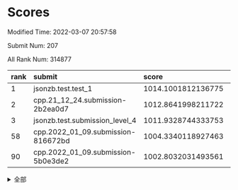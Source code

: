 # Scores

Modified Time: 2022-03-07 20:57:58

Submit Num: 207

All Rank Num: 314877

| rank |               submit               |       score        |       sigma        | pk_num |
| :--- | :--------------------------------- | :----------------- | :----------------- | :----- |
| 1    | jsonzb.test.test_1                 | 1014.1001812136775 | 0.8514754661670073 | 6082   |
| 2    | cpp.21_12_24.submission-2b2ea0d7   | 1012.8641998211722 | 0.8109950611090344 | 6084   |
| 3    | jsonzb.test.submission_level_4     | 1011.9328744333753 | 0.804865089423804  | 6084   |
| 58   | cpp.2022_01_09.submission-816672bd | 1004.3340118927463 | 0.7228471623876672 | 6087   |
| 90   | cpp.2022_01_09.submission-5b0e3de2 | 1002.8032031493561 | 0.7018619370593325 | 6092   |


<details>
<summary>全部</summary>

| rank |                 submit                 |       score        |       sigma        | pk_num |
| :--- | :------------------------------------- | :----------------- | :----------------- | :----- |
| 1    | jsonzb.test.test_1                     | 1014.1001812136775 | 0.8514754661670073 | 6082   |
| 2    | cpp.21_12_24.submission-2b2ea0d7       | 1012.8641998211722 | 0.8109950611090344 | 6084   |
| 3    | jsonzb.test.submission_level_4         | 1011.9328744333753 | 0.804865089423804  | 6084   |
| 4    | gobigger.level_3.submission_level_3_38 | 1011.1361996747326 | 0.7712615113824361 | 6083   |
| 5    | gobigger.level_3.submission_level_3_42 | 1011.0841655808704 | 0.7797607350240287 | 6084   |
| 6    | gobigger.level_3.submission_level_3_19 | 1010.9873764529992 | 0.7665274215222497 | 6091   |
| 7    | gobigger.level_3.submission_level_3_10 | 1010.9654758579456 | 0.7736785934037443 | 6079   |
| 8    | gobigger.level_3.submission_level_3_13 | 1010.9169932338922 | 0.7697755298418081 | 6085   |
| 9    | gobigger.level_3.submission_level_3_11 | 1010.8429409079159 | 0.7873259367056391 | 6083   |
| 10   | gobigger.level_3.submission_level_3_31 | 1010.7802691259745 | 0.7718288831257594 | 6081   |
| 11   | gobigger.level_3.submission_level_3_49 | 1010.7698338913406 | 0.7477783450444855 | 6088   |
| 12   | gobigger.level_3.submission_level_3_44 | 1010.7623763145041 | 0.7654118610751525 | 6089   |
| 13   | gobigger.level_3.submission_level_3_36 | 1010.6358643908578 | 0.7620713854383252 | 6087   |
| 14   | gobigger.level_3.submission_level_3_22 | 1010.5276507718477 | 0.7694491215035879 | 6084   |
| 15   | gobigger.level_3.submission_level_3_6  | 1010.5204043785592 | 0.7490812218842252 | 6085   |
| 16   | gobigger.level_3.submission_level_3_16 | 1010.4355806165088 | 0.7761145474600397 | 6086   |
| 17   | gobigger.level_3.submission_level_3_43 | 1010.4268406453922 | 0.7811771810553969 | 6086   |
| 18   | gobigger.level_3.submission_level_3_41 | 1010.3845323617882 | 0.781875303404369  | 6086   |
| 19   | gobigger.level_3.submission_level_3_39 | 1010.3410657376834 | 0.7504562447926316 | 6083   |
| 20   | gobigger.level_3.submission_level_3_21 | 1010.2157349545332 | 0.77772680887126   | 6083   |
| 21   | gobigger.level_3.submission_level_3_17 | 1010.1666186827805 | 0.7607904714596446 | 6082   |
| 22   | gobigger.level_3.submission_level_3_46 | 1010.13441036544   | 0.7677448383654175 | 6081   |
| 23   | gobigger.level_3.submission_level_3_7  | 1010.0805605767514 | 0.7744665925900884 | 6085   |
| 24   | gobigger.level_3.submission_level_3_4  | 1009.9819771508144 | 0.7681147975000914 | 6083   |
| 25   | gobigger.level_3.submission_level_3_30 | 1009.8769725794648 | 0.7560061108562249 | 6085   |
| 26   | gobigger.level_3.submission_level_3_23 | 1009.8436938744785 | 0.7451215613569033 | 6085   |
| 27   | gobigger.level_3.submission_level_3_26 | 1009.7543035228805 | 0.7571866486822464 | 6083   |
| 28   | gobigger.level_3.submission_level_3_47 | 1009.7278801593324 | 0.7842688754578832 | 6089   |
| 29   | gobigger.level_3.submission_level_3_8  | 1009.690796612278  | 0.7616256297504836 | 6086   |
| 30   | gobigger.level_3.submission_level_3_18 | 1009.5839130853116 | 0.7569794322332055 | 6084   |
| 31   | gobigger.level_3.submission_level_3_1  | 1009.5302877972506 | 0.7503851298561616 | 6087   |
| 32   | gobigger.level_3.submission_level_3_24 | 1009.5226040396295 | 0.7536471065473727 | 6086   |
| 33   | gobigger.level_3.submission_level_3_48 | 1009.4822310848848 | 0.7426480147884373 | 6080   |
| 34   | gobigger.level_3.submission_level_3_2  | 1009.4316405221829 | 0.7530905406858347 | 6088   |
| 35   | gobigger.level_3.submission_level_3_33 | 1009.3529578214888 | 0.7211168799811652 | 6081   |
| 36   | gobigger.level_3.submission_level_3_3  | 1009.3117961184844 | 0.7439719735765478 | 6080   |
| 37   | gobigger.level_3.submission_level_3_40 | 1009.2739158681488 | 0.7320087313845843 | 6088   |
| 38   | gobigger.level_3.submission_level_3_37 | 1009.2557077470818 | 0.7637747472614589 | 6086   |
| 39   | gobigger.level_3.submission_level_3_29 | 1009.1759894478505 | 0.7442366931362648 | 6087   |
| 40   | gobigger.level_3.submission_level_3_28 | 1009.1705527460881 | 0.7462258348961591 | 6083   |
| 41   | gobigger.level_3.submission_level_3_20 | 1009.1495038375105 | 0.7650150904738077 | 6084   |
| 42   | gobigger.level_3.submission_level_3_9  | 1009.0414183621571 | 0.7542283208831307 | 6082   |
| 43   | gobigger.level_3.submission_level_3_5  | 1008.9999245121326 | 0.745525273100221  | 6086   |
| 44   | gobigger.level_3.submission_level_3_34 | 1008.9563121812345 | 0.7509986591538585 | 6083   |
| 45   | gobigger.level_3.submission_level_3_14 | 1008.9347164760234 | 0.7592262657241429 | 6083   |
| 46   | gobigger.level_3.submission_level_3_32 | 1008.9183340240376 | 0.7410771808371216 | 6084   |
| 47   | gobigger.level_3.submission_level_3_12 | 1008.8878841131358 | 0.7574942007513157 | 6084   |
| 48   | gobigger.level_3.submission_level_3_15 | 1008.7555298486974 | 0.767146409417209  | 6078   |
| 49   | gobigger.level_3.submission_level_3_27 | 1008.6786398859339 | 0.7541174491138394 | 6084   |
| 50   | gobigger.level_3.submission_level_3_35 | 1008.6628867402462 | 0.7517390696349375 | 6082   |
| 51   | gobigger.level_3.submission_level_3_0  | 1008.6239491950055 | 0.737063665696745  | 6084   |
| 52   | gobigger.level_3.submission_level_3_45 | 1008.5892604033689 | 0.7550348273446831 | 6081   |
| 53   | gobigger.level_3.submission_level_3_25 | 1008.3237948860119 | 0.7440500276811891 | 6084   |
| 54   | gobigger.level_1.submission_level_1_39 | 1005.2841352923501 | 0.7217637690234584 | 6085   |
| 55   | gobigger.level_1.submission_level_1_18 | 1004.7902316112393 | 0.7201565653445743 | 6086   |
| 56   | gobigger.level_1.submission_level_1_44 | 1004.4388550785587 | 0.7067750525436305 | 6090   |
| 57   | gobigger.level_1.submission_level_1_36 | 1004.3540164974571 | 0.7169897527634507 | 6084   |
| 58   | cpp.2022_01_09.submission-816672bd     | 1004.3340118927463 | 0.7228471623876672 | 6087   |
| 59   | gobigger.level_1.submission_level_1_34 | 1004.3299561439471 | 0.7031972334061352 | 6085   |
| 60   | gobigger.level_1.submission_level_1_32 | 1004.2665181682041 | 0.7233809363789979 | 6081   |
| 61   | gobigger.level_1.submission_level_1_27 | 1004.2199502564544 | 0.7162487557785999 | 6089   |
| 62   | gobigger.level_1.submission_level_1_29 | 1004.0710058948216 | 0.7251756339748275 | 6086   |
| 63   | gobigger.level_1.submission_level_1_40 | 1004.0655334674369 | 0.720003255307035  | 6089   |
| 64   | gobigger.level_1.submission_level_1_47 | 1004.0166345219503 | 0.7165917348652731 | 6085   |
| 65   | gobigger.level_1.submission_level_1_26 | 1003.9907151973102 | 0.7172263507883895 | 6086   |
| 66   | gobigger.level_1.submission_level_1_42 | 1003.7943182745314 | 0.7079156905971662 | 6084   |
| 67   | gobigger.level_1.submission_level_1_22 | 1003.7898100221221 | 0.7160889052978121 | 6083   |
| 68   | gobigger.level_1.submission_level_1_21 | 1003.734398072052  | 0.7133333669764322 | 6082   |
| 69   | gobigger.level_1.submission_level_1_19 | 1003.7188001602092 | 0.7215576989005971 | 6082   |
| 70   | gobigger.level_1.submission_level_1_38 | 1003.7094808846576 | 0.724612614648373  | 6084   |
| 71   | gobigger.level_1.submission_level_1_41 | 1003.6371279125019 | 0.7162734076580622 | 6082   |
| 72   | gobigger.level_1.submission_level_1_45 | 1003.5255982323325 | 0.7222054506107102 | 6085   |
| 73   | gobigger.level_1.submission_level_1_0  | 1003.5226954045896 | 0.7138385222896119 | 6083   |
| 74   | gobigger.level_1.submission_level_1_12 | 1003.4690092673405 | 0.7086775049012266 | 6084   |
| 75   | gobigger.level_1.submission_level_1_4  | 1003.4606388518827 | 0.7175207028833936 | 6086   |
| 76   | gobigger.level_1.submission_level_1_20 | 1003.431746451626  | 0.7168420547586557 | 6089   |
| 77   | gobigger.level_1.submission_level_1_10 | 1003.3828644285007 | 0.7070475238302648 | 6084   |
| 78   | gobigger.level_1.submission_level_1_5  | 1003.3504677079611 | 0.7221995477300491 | 6087   |
| 79   | gobigger.level_1.submission_level_1_49 | 1003.3280595376264 | 0.7207281454648129 | 6086   |
| 80   | gobigger.level_1.submission_level_1_3  | 1003.1940994609317 | 0.7155211422025385 | 6086   |
| 81   | gobigger.level_1.submission_level_1_24 | 1003.1721500696991 | 0.7112414759878443 | 6081   |
| 82   | gobigger.level_1.submission_level_1_8  | 1003.1719812390041 | 0.7120360396788853 | 6088   |
| 83   | gobigger.level_1.submission_level_1_37 | 1003.1340223657359 | 0.7152753769620359 | 6085   |
| 84   | gobigger.level_1.submission_level_1_30 | 1003.0793134408965 | 0.7123204820089604 | 6088   |
| 85   | gobigger.level_1.submission_level_1_14 | 1003.0700140620884 | 0.7175679024430105 | 6083   |
| 86   | gobigger.level_1.submission_level_1_46 | 1002.9946349791439 | 0.7212359599103412 | 6085   |
| 87   | gobigger.level_1.submission_level_1_1  | 1002.9146333229539 | 0.7181324784372516 | 6082   |
| 88   | gobigger.level_1.submission_level_1_13 | 1002.9046711578917 | 0.7141877845714754 | 6082   |
| 89   | gobigger.level_1.submission_level_1_7  | 1002.8447237698792 | 0.7119816173387471 | 6084   |
| 90   | cpp.2022_01_09.submission-5b0e3de2     | 1002.8032031493561 | 0.7018619370593325 | 6092   |
| 91   | gobigger.level_1.submission_level_1_2  | 1002.7991251687707 | 0.7196789499825346 | 6075   |
| 92   | gobigger.level_1.submission_level_1_23 | 1002.7949086541649 | 0.7121835347171772 | 6087   |
| 93   | gobigger.level_1.submission_level_1_33 | 1002.7887123603426 | 0.7170397429367331 | 6086   |
| 94   | gobigger.level_1.submission_level_1_11 | 1002.7785701075429 | 0.7138599173872507 | 6082   |
| 95   | gobigger.level_1.submission_level_1_31 | 1002.7344815085997 | 0.7167702338812884 | 6080   |
| 96   | gobigger.level_1.submission_level_1_17 | 1002.6962441951863 | 0.7255530289650313 | 6083   |
| 97   | gobigger.level_1.submission_level_1_48 | 1002.6946281442204 | 0.7113809544765717 | 6083   |
| 98   | gobigger.level_1.submission_level_1_25 | 1002.6411744700821 | 0.7216174378946828 | 6083   |
| 99   | gobigger.level_1.submission_level_1_15 | 1002.57718833088   | 0.7096136146846337 | 6086   |
| 100  | gobigger.level_1.submission_level_1_9  | 1002.5740080673052 | 0.7118290619087608 | 6086   |
| 101  | gobigger.level_1.submission_level_1_43 | 1002.5225180017133 | 0.7255421227713987 | 6085   |
| 102  | gobigger.level_1.submission_level_1_28 | 1002.4159637008028 | 0.7138315593371121 | 6088   |
| 103  | gobigger.level_1.submission_level_1_6  | 1002.3037955426393 | 0.7129854677903964 | 6082   |
| 104  | gobigger.level_1.submission_level_1_35 | 1002.0437326605877 | 0.7085604456340407 | 6085   |
| 105  | gobigger.level_1.submission_level_1_16 | 1001.6821001130146 | 0.7121234179698123 | 6086   |
| 106  | gobigger.random.submission_random_18   | 997.7078643160766  | 0.6975667347874692 | 6087   |
| 107  | gobigger.random.submission_random_0    | 997.3675198044434  | 0.6997699746942333 | 6085   |
| 108  | gobigger.random.submission_random_26   | 997.1143618229075  | 0.7005220738414918 | 6087   |
| 109  | gobigger.random.submission_random_32   | 996.9184933293077  | 0.7041376209179138 | 6084   |
| 110  | gobigger.random.submission_random_5    | 996.8566094700208  | 0.7045750431228048 | 6082   |
| 111  | gobigger.random.submission_random_30   | 996.7977843041832  | 0.6963654356801254 | 6084   |
| 112  | gobigger.random.submission_random_17   | 996.7589001849594  | 0.707858607264594  | 6086   |
| 113  | gobigger.random.submission_random_13   | 996.6646985100436  | 0.7142806258300117 | 6087   |
| 114  | gobigger.random.submission_random_20   | 996.6347946806967  | 0.7067123430844364 | 6085   |
| 115  | gobigger.random.submission_random_41   | 996.6337979101856  | 0.7006889312033285 | 6085   |
| 116  | gobigger.random.submission_random_8    | 996.5070765131295  | 0.712914628359927  | 6086   |
| 117  | gobigger.random.submission_random_9    | 996.5066718892157  | 0.7141830056911134 | 6085   |
| 118  | gobigger.random.submission_random_22   | 996.4768706272471  | 0.712334030646029  | 6081   |
| 119  | gobigger.random.submission_random_1    | 996.4626362610917  | 0.699508532188463  | 6085   |
| 120  | gobigger.random.submission_random_31   | 996.4147913816456  | 0.7059052913573625 | 6089   |
| 121  | gobigger.random.submission_random_49   | 996.4008781365977  | 0.7013931067761533 | 6086   |
| 122  | gobigger.random.submission_random_48   | 996.2915684831225  | 0.7053649721746819 | 6083   |
| 123  | gobigger.random.submission_random_42   | 996.2898172614046  | 0.6978080710841628 | 6084   |
| 124  | gobigger.random.submission_random_16   | 996.2739225873804  | 0.71856595529679   | 6082   |
| 125  | gobigger.random.submission_random_36   | 996.2396787237041  | 0.7022229150645858 | 6079   |
| 126  | gobigger.random.submission_random_21   | 996.2295976072252  | 0.700242677524785  | 6083   |
| 127  | gobigger.random.submission_random_29   | 996.1719388572338  | 0.6964704833986992 | 6083   |
| 128  | gobigger.random.submission_random_28   | 996.1631353156581  | 0.6955301735496519 | 6086   |
| 129  | gobigger.random.submission_random_33   | 996.1450920750901  | 0.7102820744629159 | 6080   |
| 130  | gobigger.random.submission_random_47   | 996.088253816776   | 0.7208301765996143 | 6086   |
| 131  | gobigger.random.submission_random_7    | 996.0856288365983  | 0.721922033322982  | 6084   |
| 132  | gobigger.random.submission_random_11   | 996.0481536508887  | 0.7110621616725996 | 6090   |
| 133  | gobigger.random.submission_random_10   | 995.9951590220584  | 0.7100570298230762 | 6085   |
| 134  | gobigger.random.submission_random_6    | 995.9633123955103  | 0.701021542292332  | 6081   |
| 135  | gobigger.random.submission_random_46   | 995.9573317402552  | 0.7144116610056586 | 6086   |
| 136  | gobigger.random.submission_random_14   | 995.9189117347086  | 0.7006302481829821 | 6084   |
| 137  | gobigger.random.submission_random_40   | 995.9028743527062  | 0.7239573967970052 | 6083   |
| 138  | gobigger.random.submission_random_34   | 995.7891674242326  | 0.7032582313911564 | 6077   |
| 139  | gobigger.random.submission_random_44   | 995.7869496672947  | 0.7183870143301347 | 6083   |
| 140  | gobigger.random.submission_random_3    | 995.7756714439258  | 0.710747814728911  | 6085   |
| 141  | gobigger.random.submission_random_4    | 995.6387020823771  | 0.7124396504286897 | 6089   |
| 142  | gobigger.random.submission_random_23   | 995.6109830682049  | 0.7167038029307439 | 6087   |
| 143  | gobigger.random.submission_random_38   | 995.5588311091477  | 0.7137020871606379 | 6082   |
| 144  | gobigger.random.submission_random_25   | 995.5538306827826  | 0.7034586638645234 | 6081   |
| 145  | gobigger.random.submission_random_43   | 995.5174704603111  | 0.7002994349229252 | 6082   |
| 146  | gobigger.random.submission_random_37   | 995.4579078238478  | 0.7179632111086084 | 6085   |
| 147  | gobigger.random.submission_random_45   | 995.3547465965422  | 0.714315680372655  | 6080   |
| 148  | gobigger.random.submission_random_39   | 995.2875587494799  | 0.7200698409422063 | 6085   |
| 149  | gobigger.random.submission_random_24   | 995.2546580724961  | 0.7276853285163978 | 6084   |
| 150  | gobigger.random.submission_random_2    | 995.1885677782078  | 0.7053168445462575 | 6080   |
| 151  | gobigger.random.submission_random_15   | 995.1577707943876  | 0.7278306399798424 | 6079   |
| 152  | gobigger.random.submission_random_27   | 995.117044673823   | 0.7177948113980162 | 6086   |
| 153  | gobigger.random.submission_random_12   | 995.0505380458142  | 0.7060506406300875 | 6087   |
| 154  | gobigger.random.submission_random_19   | 994.6493167787039  | 0.7281371673794778 | 6077   |
| 155  | gobigger.level_2.submission_level_2_25 | 994.3267271871315  | 0.7257520261623988 | 6079   |
| 156  | gobigger.random.submission_random_35   | 994.2802351021078  | 0.7084482493024952 | 6089   |
| 157  | gobigger.level_2.submission_level_2_32 | 994.1317122560404  | 0.7462389766637697 | 6089   |
| 158  | gobigger.level_2.submission_level_2_7  | 994.0609229950376  | 0.7403359694213946 | 6087   |
| 159  | gobigger.level_2.submission_level_2_34 | 993.5990549331877  | 0.7391594325604286 | 6086   |
| 160  | gobigger.level_2.submission_level_2_15 | 993.5697957063654  | 0.7491776178861791 | 6084   |
| 161  | gobigger.level_2.submission_level_2_33 | 993.516803718078   | 0.7364965465875294 | 6088   |
| 162  | gobigger.level_2.submission_level_2_23 | 993.5099147414071  | 0.7361643203302646 | 6081   |
| 163  | gobigger.level_2.submission_level_2_28 | 993.4977546239793  | 0.7468899273232268 | 6090   |
| 164  | gobigger.level_2.submission_level_2_43 | 993.4187844406232  | 0.7254640594194904 | 6086   |
| 165  | gobigger.level_2.submission_level_2_2  | 993.3990342362133  | 0.7532690324733553 | 6085   |
| 166  | gobigger.level_2.submission_level_2_42 | 993.207545264688   | 0.726062173298019  | 6080   |
| 167  | gobigger.level_2.submission_level_2_39 | 993.0100060201415  | 0.7344482158111432 | 6086   |
| 168  | gobigger.level_2.submission_level_2_38 | 992.9179286150855  | 0.737534064900285  | 6088   |
| 169  | gobigger.level_2.submission_level_2_21 | 992.8168783305748  | 0.7364331319331546 | 6087   |
| 170  | gobigger.level_2.submission_level_2_48 | 992.8003735573383  | 0.7436204909625738 | 6086   |
| 171  | gobigger.level_2.submission_level_2_30 | 992.657787948506   | 0.7303439550334354 | 6087   |
| 172  | gobigger.level_2.submission_level_2_49 | 992.6433466239527  | 0.730310348035135  | 6088   |
| 173  | gobigger.level_2.submission_level_2_18 | 992.6075890419288  | 0.7386674905351149 | 6087   |
| 174  | gobigger.level_2.submission_level_2_5  | 992.5846925304398  | 0.7542947880698678 | 6083   |
| 175  | gobigger.level_2.submission_level_2_14 | 992.5713956030706  | 0.743614540024135  | 6085   |
| 176  | gobigger.level_2.submission_level_2_3  | 992.5576463555027  | 0.7385769845320171 | 6087   |
| 177  | gobigger.level_2.submission_level_2_11 | 992.5346715272112  | 0.7268241189877526 | 6087   |
| 178  | gobigger.level_2.submission_level_2_13 | 992.4992700611514  | 0.7614704270101252 | 6083   |
| 179  | gobigger.level_2.submission_level_2_0  | 992.4673303110741  | 0.7446275624410978 | 6084   |
| 180  | gobigger.level_2.submission_level_2_4  | 992.4325294558938  | 0.7685219575243354 | 6084   |
| 181  | gobigger.level_2.submission_level_2_16 | 992.3288585925491  | 0.7409232423076    | 6086   |
| 182  | gobigger.level_2.submission_level_2_47 | 992.2633094080027  | 0.7385602207429984 | 6083   |
| 183  | gobigger.level_2.submission_level_2_12 | 992.1267625628358  | 0.7644602975976404 | 6082   |
| 184  | gobigger.level_2.submission_level_2_19 | 992.0782884818277  | 0.7524551520321653 | 6083   |
| 185  | gobigger.level_2.submission_level_2_8  | 992.0574303982161  | 0.7348584928717619 | 6083   |
| 186  | gobigger.level_2.submission_level_2_17 | 991.9830054509561  | 0.7640600386491332 | 6085   |
| 187  | gobigger.level_2.submission_level_2_45 | 991.9307267906772  | 0.7399027968737233 | 6084   |
| 188  | gobigger.level_2.submission_level_2_9  | 991.8649368640818  | 0.7393351559992141 | 6089   |
| 189  | gobigger.level_2.submission_level_2_36 | 991.7390018674472  | 0.7477096228735138 | 6084   |
| 190  | gobigger.level_2.submission_level_2_10 | 991.5580905921363  | 0.739680425616762  | 6089   |
| 191  | gobigger.level_2.submission_level_2_37 | 991.5418422344891  | 0.7475164156217184 | 6088   |
| 192  | gobigger.level_2.submission_level_2_44 | 991.5401708603871  | 0.7350278296214524 | 6084   |
| 193  | gobigger.level_2.submission_level_2_27 | 991.4146469663534  | 0.7501516746918545 | 6087   |
| 194  | gobigger.level_2.submission_level_2_22 | 991.2728143596951  | 0.761660530957967  | 6088   |
| 195  | gobigger.level_2.submission_level_2_6  | 991.2628781558217  | 0.7774191421932265 | 6086   |
| 196  | gobigger.level_2.submission_level_2_29 | 991.1549956953589  | 0.7569286413323403 | 6085   |
| 197  | gobigger.level_2.submission_level_2_41 | 991.0252277871983  | 0.7531052042759514 | 6086   |
| 198  | gobigger.level_2.submission_level_2_26 | 990.9632291028896  | 0.7574726763737757 | 6086   |
| 199  | gobigger.level_2.submission_level_2_31 | 990.9612694195675  | 0.7744484242547928 | 6086   |
| 200  | gobigger.level_2.submission_level_2_20 | 990.9154193323002  | 0.7722550902328799 | 6086   |
| 201  | gobigger.level_2.submission_level_2_46 | 990.894750605991   | 0.7410538081914875 | 6084   |
| 202  | gobigger.level_2.submission_level_2_24 | 990.5911647776995  | 0.7440574375721007 | 6087   |
| 203  | gobigger.level_2.submission_level_2_1  | 990.5080541184276  | 0.7710185839248392 | 6089   |
| 204  | gobigger.level_2.submission_level_2_40 | 990.3645684270717  | 0.7610253358535438 | 6084   |
| 205  | gobigger.level_2.submission_level_2_35 | 989.9866675004649  | 0.7638086333589791 | 6084   |
| 206  | gobigger.none.submission_none_1        | 978.9976087611556  | 1.2635791722062966 | 6084   |
| 207  | gobigger.none.submission_none_0        | 976.6665720916083  | 1.4442833192811926 | 6083   |

</details>